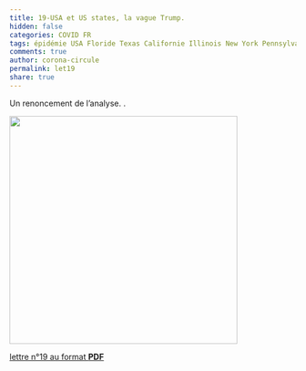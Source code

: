 ```yaml
---
title: 19-USA et US states, la vague Trump.  
hidden: false
categories: COVID FR
tags: épidémie USA Floride Texas Californie Illinois New York Pennsylvanie Michigan covidtracking données
comments: true
author: corona-circule
permalink: let19
share: true
---
```


<link rel="stylesheet" href="../assets/css/style.css">

Un renoncement de l’analyse. .<br/>


<img src='/lettres/images/img-19.png' width='400px'/>

[lettre n°19 au format __PDF__](/lettres/resources/pdf/lettre-19.pdf)
